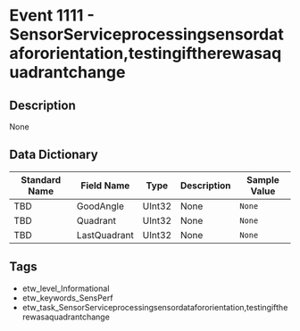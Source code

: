 # Event 1111 - SensorServiceprocessingsensordatafororientation,testingiftherewasaquadrantchange

## Description
None

## Data Dictionary
|Standard Name|Field Name|Type|Description|Sample Value|
|---|---|---|---|---|
|TBD|GoodAngle|UInt32|None|`None`|
|TBD|Quadrant|UInt32|None|`None`|
|TBD|LastQuadrant|UInt32|None|`None`|

## Tags
* etw_level_Informational
* etw_keywords_SensPerf
* etw_task_SensorServiceprocessingsensordatafororientation,testingiftherewasaquadrantchange